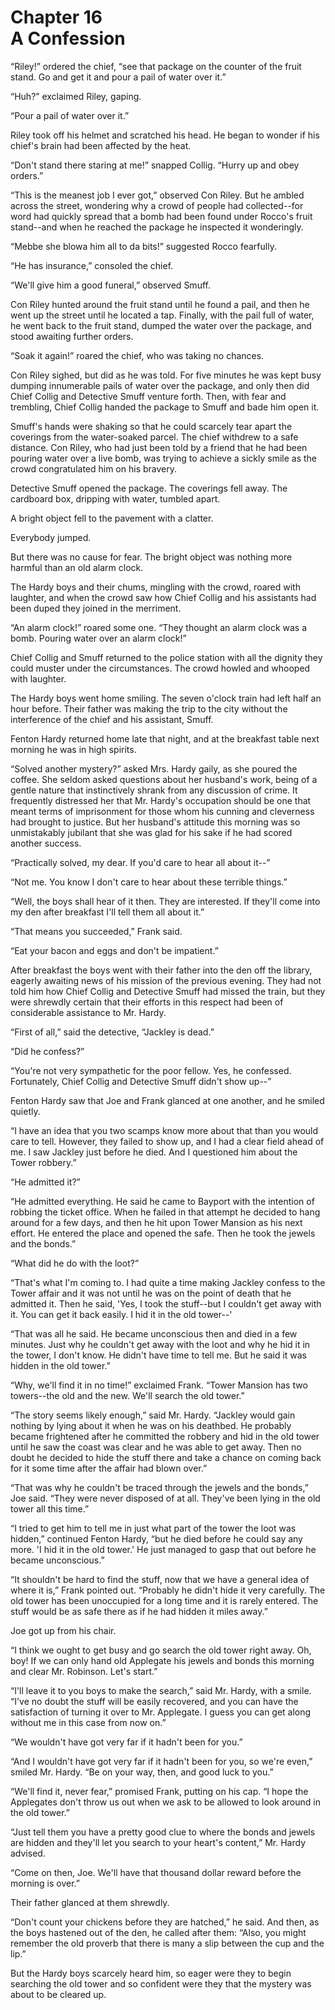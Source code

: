 # Chapter 16 <br/> A Confession


“Riley!” ordered the chief, “see that package on the counter of the fruit stand. Go and get it and pour a pail of water over it.”

“Huh?” exclaimed Riley, gaping.

“Pour a pail of water over it.”

Riley took off his helmet and scratched his head. He began to wonder if his chief's brain had been affected by the heat.

“Don't stand there staring at me!” snapped Collig. “Hurry up and obey orders.”

“This is the meanest job I ever got,” observed Con Riley. But he ambled across the street, wondering why a crowd of people had collected--for word had quickly spread that a bomb had been found under Rocco's fruit stand--and when he reached the package he inspected it wonderingly.

“Mebbe she blowa him all to da bits!” suggested Rocco fearfully.

“He has insurance,” consoled the chief.

“We'll give him a good funeral,” observed Smuff.

Con Riley hunted around the fruit stand until he found a pail, and then he went up the street until he located a tap. Finally, with the pail full of water, he went back to the fruit stand, dumped the water over the package, and stood awaiting further orders.

“Soak it again!” roared the chief, who was taking no chances.

Con Riley sighed, but did as he was told. For five minutes he was kept busy dumping innumerable pails of water over the package, and only then did Chief Collig and Detective Smuff venture forth. Then, with fear and trembling, Chief Collig handed the package to Smuff and bade him open it.

Smuff's hands were shaking so that he could scarcely tear apart the coverings from the water-soaked parcel. The chief withdrew to a safe distance. Con Riley, who had just been told by a friend that he had been pouring water over a live bomb, was trying to achieve a sickly smile as the crowd congratulated him on his bravery.

Detective Smuff opened the package. The coverings fell away. The cardboard box, dripping with water, tumbled apart.

A bright object fell to the pavement with a clatter.

Everybody jumped.

But there was no cause for fear. The bright object was nothing more harmful than an old alarm clock.

The Hardy boys and their chums, mingling with the crowd, roared with laughter, and when the crowd saw how Chief Collig and his assistants had been duped they joined in the merriment.

“An alarm clock!” roared some one. “They thought an alarm clock was a bomb. Pouring water over an alarm clock!”

Chief Collig and Smuff returned to the police station with all the dignity they could muster under the circumstances. The crowd howled and whooped with laughter.

The Hardy boys went home smiling. The seven o'clock train had left half an hour before. Their father was making the trip to the city without the interference of the chief and his assistant, Smuff.

Fenton Hardy returned home late that night, and at the breakfast table next morning he was in high spirits.

“Solved another mystery?” asked Mrs. Hardy gaily, as she poured the coffee. She seldom asked questions about her husband's work, being of a gentle nature that instinctively shrank from any discussion of crime. It frequently distressed her that Mr. Hardy's occupation should be one that meant terms of imprisonment for those whom his cunning and cleverness had brought to justice. But her husband's attitude this morning was so unmistakably jubilant that she was glad for his sake if he had scored another success.

“Practically solved, my dear. If you'd care to hear all about it--”

“Not me. You know I don't care to hear about these terrible things.”

“Well, the boys shall hear of it then. They are interested. If they'll come into my den after breakfast I'll tell them all about it.”

“That means you succeeded,” Frank said.

“Eat your bacon and eggs and don't be impatient.”

After breakfast the boys went with their father into the den off the library, eagerly awaiting news of his mission of the previous evening. They had not told him how Chief Collig and Detective Smuff had missed the train, but they were shrewdly certain that their efforts in this respect had been of considerable assistance to Mr. Hardy.

“First of all,” said the detective, “Jackley is dead.”

“Did he confess?”

“You're not very sympathetic for the poor fellow. Yes, he confessed. Fortunately, Chief Collig and Detective Smuff didn't show up--”

Fenton Hardy saw that Joe and Frank glanced at one another, and he smiled quietly.

“I have an idea that you two scamps know more about that than you would care to tell. However, they failed to show up, and I had a clear field ahead of me. I saw Jackley just before he died. And I questioned him about the Tower robbery.”

“He admitted it?”

“He admitted everything. He said he came to Bayport with the intention of robbing the ticket office. When he failed in that attempt he decided to hang around for a few days, and then he hit upon Tower Mansion as his next effort. He entered the place and opened the safe. Then he took the jewels and the bonds.”

“What did he do with the loot?”

“That's what I'm coming to. I had quite a time making Jackley confess to the Tower affair and it was not until he was on the point of death that he admitted it. Then he said, 'Yes, I took the stuff--but I couldn't get away with it. You can get it back easily. I hid it in the old tower--'

“That was all he said. He became unconscious then and died in a few minutes. Just why he couldn't get away with the loot and why he hid it in the tower, I don't know. He didn't have time to tell me. But he said it was hidden in the old tower.”

“Why, we'll find it in no time!” exclaimed Frank. “Tower Mansion has two towers--the old and the new. We'll search the old tower.”

“The story seems likely enough,” said Mr. Hardy. “Jackley would gain nothing by lying about it when he was on his deathbed. He probably became frightened after he committed the robbery and hid in the old tower until he saw the coast was clear and he was able to get away. Then no doubt he decided to hide the stuff there and take a chance on coming back for it some time after the affair had blown over.”

“That was why he couldn't be traced through the jewels and the bonds,” Joe said. “They were never disposed of at all. They've been lying in the old tower all this time.”

“I tried to get him to tell me in just what part of the tower the loot was hidden,” continued Fenton Hardy, “but he died before he could say any more. 'I hid it in the old tower.' He just managed to gasp that out before he became unconscious.”

“It shouldn't be hard to find the stuff, now that we have a general idea of where it is,” Frank pointed out. “Probably he didn't hide it very carefully. The old tower has been unoccupied for a long time and it is rarely entered. The stuff would be as safe there as if he had hidden it miles away.”

Joe got up from his chair.

“I think we ought to get busy and go search the old tower right away. Oh, boy! If we can only hand old Applegate his jewels and bonds this morning and clear Mr. Robinson. Let's start.”

“I'll leave it to you boys to make the search,” said Mr. Hardy, with a smile. “I've no doubt the stuff will be easily recovered, and you can have the satisfaction of turning it over to Mr. Applegate. I guess you can get along without me in this case from now on.”

“We wouldn't have got very far if it hadn't been for you.”

“And I wouldn't have got very far if it hadn't been for you, so we're even,” smiled Mr. Hardy. “Be on your way, then, and good luck to you.”

“We'll find it, never fear,” promised Frank, putting on his cap. “I hope the Applegates don't throw us out when we ask to be allowed to look around in the old tower.”

“Just tell them you have a pretty good clue to where the bonds and jewels are hidden and they'll let you search to your heart's content,” Mr. Hardy advised.

“Come on then, Joe. We'll have that thousand dollar reward before the morning is over.”

Their father glanced at them shrewdly.

“Don't count your chickens before they are hatched,” he said. And then, as the boys hastened out of the den, he called after them: “Also, you might remember the old proverb that there is many a slip between the cup and the lip.”

But the Hardy boys scarcely heard him, so eager were they to begin searching the old tower and so confident were they that the mystery was about to be cleared up.